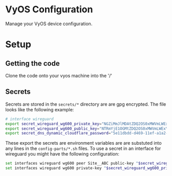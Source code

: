 # VyOS Configuration

Manage your VyOS device configuration.

# Setup

## Getting the code

Clone the code onto your vyos machine into the '/'

## Secrets

Secrets are stored in the `secrets/*` directory are are gpg encrypted. The file looks like the following example:

```bash
# interface wireguard
export secret_wireguard_wg600_private_key="NGZiMmJlMDAtZDQ2OS0xMWVmLWExYTItODRhOTNlNzM0ODI3Cg=="
export secret_wireguard_wg600_public_key="NTRmYjE1OGMtZDQ2OS0xMWVmLWExYTItODRhOTNlNzM0ODI3Cg=="
export secret_dns_dynamic_cloudflare_password="5e11dbdd-d469-11ef-a1a2-84a93e734827"
```

These export the secrets are environment variables are are substuted into any lines in the `config-parts/*.sh` files.
To use a secret in an interface for wireguard you might have the following configuration:

```bash
set interfaces wireguard wg600 peer Site__ABC public-key "$secret_wireguard_wg600_public_key"
set interfaces wireguard wg600 private-key "$secret_wireguard_wg600_private_key"
```
